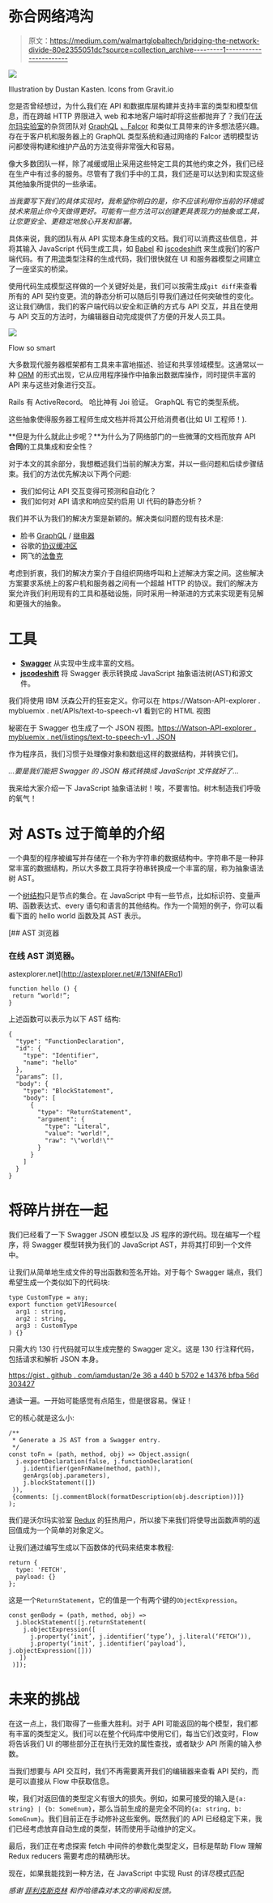 # 弥合网络鸿沟

> 原文：<https://medium.com/walmartglobaltech/bridging-the-network-divide-80e2355051dc?source=collection_archive---------1----------------------->

![](img/8bd71b2391403d9e7a2407bf016eb1f3.png)

Illustration by Dustan Kasten. Icons from Gravit.io

您是否曾经想过，为什么我们在 API 和数据库层构建并支持丰富的类型和模型信息，而在跨越 HTTP 界限进入 web 和本地客户端时却将这些都抛弃了？我们在[沃尔玛实验室](http://www.walmartlabs.com/)的杂货团队对 [GraphQL](http://graphql.org/) [、Falcor](https://netflix.github.io/falcor/) 和类似工具带来的许多想法感兴趣。存在于客户机和服务器上的 GraphQL 类型系统和通过网络的 Falcor 透明模型访问都使得构建和维护产品的方法变得非常强大和容易。

像大多数团队一样，除了减缓或阻止采用这些特定工具的其他约束之外，我们已经在生产中有过多的服务。尽管有了我们手中的工具，我们还是可以达到和实现这些其他抽象所提供的一些承诺。

*当我要写下我们的具体实现时，我希望你明白的是，你不应该利用你当前的环境或技术来阻止你今天做得更好。可能有一些方法可以创建更具表现力的抽象或工具，让您更安全、更稳定地放心开发和部署。*

具体来说，我的团队有从 API 实现本身生成的文档。我们可以消费这些信息，并将其输入 JavaScript 代码生成工具，如 [Babel](http://babeljs.io/) 和 [jscodeshift](https://github.com/facebook/jscodeshift) 来生成我们的客户端代码。有了用[流](http://flowtype.org/)类型注释的生成代码，我们很快就在 UI 和服务器模型之间建立了一座坚实的桥梁。

使用代码生成模型这样做的一个关键好处是，我们可以按需生成`git diff`来查看所有的 API 契约变更。流的静态分析可以随后引导我们通过任何突破性的变化。这让我们确信，我们的客户端代码以安全和正确的方式与 API 交互，并且在使用与 API 交互的方法时，为编辑器自动完成提供了方便的开发人员工具。

![](img/38aa892b8b5fbaafb29fde5e1f7b363d.png)

Flow so smart

大多数现代服务器框架都有工具来丰富地描述、验证和共享领域模型。这通常以一种 [ORM](https://en.wikipedia.org/wiki/Object-relational_mapping) 的形式出现，它从应用程序操作中抽象出数据库操作，同时提供丰富的 API 来与这些对象进行交互。

Rails 有 ActiveRecord。
哈比神有 Joi 验证。
GraphQL 有它的类型系统。

这些抽象使得服务器工程师生成文档并将其公开给消费者(比如 UI 工程师！).

**但是为什么就此止步呢？**为什么为了网络部门的一些微薄的文档而放弃 API **合同**的工具集成和安全性？

对于本文的其余部分，我想概述我们当前的解决方案，并以一些问题和后续步骤结束。我们的方法优先解决以下两个问题:

*   我们如何让 API 交互变得可预测和自动化？
*   我们如何对 API 请求和响应契约启用 UI 代码的静态分析？

我们并不认为我们的解决方案是新颖的。解决类似问题的现有技术是:

*   脸书 [GraphQL](http://graphql.org/) / [继电器](https://facebook.github.io/relay/)
*   谷歌的[协议缓冲区](https://developers.google.com/protocol-buffers/)
*   网飞的[法鲁克](https://netflix.github.io/falcor/)

考虑到折衷，我们的解决方案介于自组织网络呼叫和上述解决方案之间。这些解决方案要求系统上的客户机和服务器之间有一个超越 HTTP 的协议。我们的解决方案允许我们利用现有的工具和基础设施，同时采用一种渐进的方式来实现更有见解和更强大的抽象。

# 工具

*   [**Swagger**](http://swagger.io/) 从实现中生成丰富的文档。
*   [**jscodeshift**](https://github.com/facebook/jscodeshift) 将 Swagger 表示转换成 JavaScript 抽象语法树(AST)和源文件。

我们将使用 IBM 沃森公开的狂妄定义。你可以在 https://Watson-API-explorer . mybluemix . net/APIs/text-to-speech-v1 看到它的 HTML 视图

秘密在于 Swagger 也生成了一个 JSON 视图。[https://Watson-API-explorer . mybluemix . net/listings/text-to-speech-v1 . JSON](https://watson-api-explorer.mybluemix.net/listings/text-to-speech-v1.json)

作为程序员，我们习惯于处理像对象和数组这样的数据结构，并转换它们。

*…要是我们能把 Swagger 的 JSON 格式转换成 JavaScript 文件就好了…*

我来给大家介绍一下 JavaScript 抽象语法树！唉，不要害怕。树木制造我们呼吸的氧气！

# 对 ASTs 过于简单的介绍

一个典型的程序被编写并存储在一个称为字符串的数据结构中。字符串不是一种非常丰富的数据结构，所以大多数工具将字符串转换成一个丰富的层，称为抽象语法树 AST。

一个[树结构](https://en.wikipedia.org/wiki/Tree_(data_structure))只是节点的集合。在 JavaScript 中有一些节点，比如标识符、变量声明、函数表达式、every 语句和语言的其他结构。作为一个简短的例子，你可以看看下面的 hello world 函数及其 AST 表示。

 [## AST 浏览器

### 在线 AST 浏览器。

astexplorer.net](http://astexplorer.net/#/13NIfAERo1) 

```
function hello () {
 return “world!”;
}
```

上述函数可以表示为以下 AST 结构:

```
{
  "type": "FunctionDeclaration",
  "id": {
    "type": "Identifier",
    "name": "hello"
  },
  "params”: [],
  "body": {
    "type": "BlockStatement",
    "body": [
      {
        "type": "ReturnStatement",
        "argument": {
          "type": "Literal",
          "value": "world!",
          "raw": "\"world!\""
        }
      }
    ]
  }
}
```

# 将碎片拼在一起

我们已经看了一下 Swagger JSON 模型以及 JS 程序的源代码。现在编写一个程序，将 Swagger 模型转换为我们的 JavaScript AST，并将其打印到一个文件中。

让我们从简单地生成文件的导出函数和签名开始。对于每个 Swagger 端点，我们希望生成一个类似如下的代码块:

```
type CustomType = any;
export function getV1Resource(
  arg1 : string,
  arg2 : string,
  arg3 : CustomType
) {}
```

只需大约 130 行代码就可以生成完整的 Swagger 定义。这是 130 行注释代码，包括请求和解析 JSON 本身。

[https://gist . github . com/iamdustan/2e 36 a 440 b 5702 e 14376 bfba 56d 303427](https://gist.github.com/iamdustan/2e36a440b5702e14376bfba56d303427)

通读一遍。一开始可能感觉有点陌生，但是很容易。保证！

它的核心就是这么小:

```
/**
 * Generate a JS AST from a Swagger entry.
 */
const toFn = (path, method, obj) => Object.assign(
  j.exportDeclaration(false, j.functionDeclaration(
    j.identifier(genFnName(method, path)),
    genArgs(obj.parameters),
    j.blockStatement([])
 )),
 {comments: [j.commentBlock(formatDescription(obj.description))]}
);
```

我们是沃尔玛实验室 [Redux](http://redux.js.org/) 的狂热用户，所以接下来我们将使导出函数声明的返回值成为一个简单的对象定义。

让我们通过编写生成以下函数体的代码来结束本教程:

```
return {
  type: 'FETCH',
  payload: {}
};
```

这是一个`ReturnStatement`，它的值是一个有两个键的`ObjectExpression`。

```
const genBody = (path, method, obj) =>
  j.blockStatement([j.returnStatement(
    j.objectExpression([
      j.property(‘init’, j.identifier(‘type’), j.literal(‘FETCH’)),
      j.property(‘init’, j.identifier(‘payload’), j.objectExpression([]))
   ])
 )]);
```

# **未来的挑战**

在这一点上，我们取得了一些重大胜利。对于 API 可能返回的每个模型，我们都有丰富的类型定义。我们可以在整个代码库中使用它们，每当它们改变时，Flow 将告诉我们 UI 的哪些部分正在执行无效的属性查找，或者缺少 API 所需的输入参数。

当我们想要与 API 交互时，我们不再需要离开我们的编辑器来查看 API 契约，而是可以直接从 Flow 中获取信息。

唉，我们对返回值的类型定义有很大的损失。例如，如果可接受的输入是`{a: string} | {b: SomeEnum}`，那么当前生成的是完全不同的`{a: string, b: SomeEnum}`。我们目前正在手动修补这些案例。既然我们的 API 已经稳定下来，我们已经考虑放弃自动生成的类型，转而使用手动维护的定义。

最后，我们正在考虑探索 fetch 中间件的参数化类型定义，目标是帮助 Flow 理解 Redux reducers 需要考虑的精确形状。

现在，如果我能找到一种方法，在 JavaScript 中实现 Rust 的详尽模式匹配

*感谢* [*菲利克斯克林*](https://twitter.com/fkling42) *和乔哈德森对本文的审阅和反馈。*